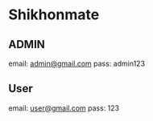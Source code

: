 # Shikhonmate

## ADMIN

email: admin@gmail.com
pass: admin123

## User

email: user@gmail.com
pass: 123
